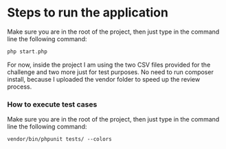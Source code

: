 # Steps to run the application

Make sure you are in the root of the project, then just type in the command line the following command:

```php
php start.php
```

For now, inside the project I am using the two CSV files provided for the challenge and two more just for test purposes.
No need to run composer install, because I uploaded the vendor folder to speed up the review process.

### How to execute test cases
Make sure you are in the root of the project, then just type in the command line the following command:
```tests
vendor/bin/phpunit tests/ --colors
```